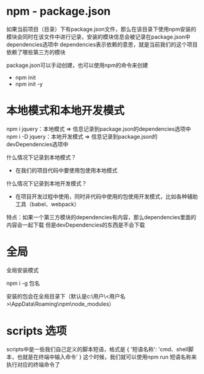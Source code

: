 # npm - package.json

如果当前项目（目录）下有package.json文件，那么在该目录下使用npm安装的模块会同时在该文件中进行记录，安装的模块信息会被记录在package.json中dependencies选项中
dependencies表示依赖的意思，就是当前我们的这个项目依赖了哪些第三方的模块

package.json可以手动创建，也可以使用npm的命令来创建
- npm init
- npm init -y

# 本地模式和本地开发模式

npm i jquery：本地模式 => 信息记录到package.json的dependencies选项中
npm i -D jquery：本地开发模式 => 信息记录到package.json的devDependencies选项中

什么情况下记录到本地模式？

- 在我们的项目代码中要使用包使用本地模式

什么情况下记录到本地开发模式？

- 在项目开发过程中使用，同时非代码中使用的包使用开发模式，比如各种辅助工具（babel、webpack）


特点：如果一个第三方模块的dependencies有内容，那么dependencies里面的内容会一起下载
但是devDependencies的东西是不会下载

# 全局

全局安装模式

npm i -g 包名

安装的包会在全局目录下（默认是c:\\用户\\<用户名>\\AppData\\Roaming\\npm\\node_modules）


# scripts 选项

scripts中是一些我们自己定义的脚本短语，格式是
{
    '短语名称': 'cmd、shell脚本，也就是在终端中输入命令'
}
这个时候，我们就可以使用npm run 短语名称来执行对应的终端命令了